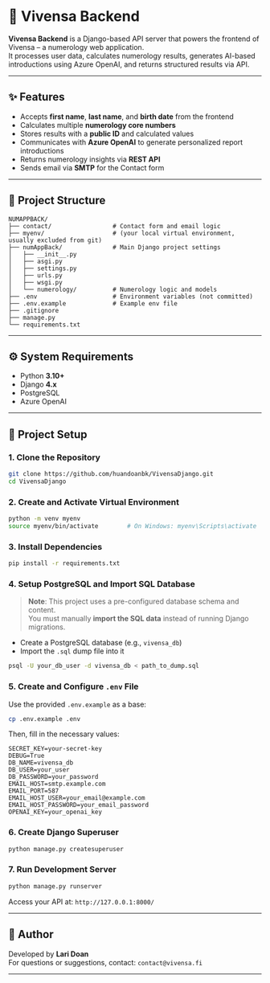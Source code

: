 
# 🔮 Vivensa Backend

**Vivensa Backend** is a Django-based API server that powers the frontend of Vivensa – a numerology web application.  
It processes user data, calculates numerology results, generates AI-based introductions using Azure OpenAI, and returns structured results via API.

---

## ✨ Features

- Accepts **first name**, **last name**, and **birth date** from the frontend
- Calculates multiple **numerology core numbers**
- Stores results with a **public ID** and calculated values
- Communicates with **Azure OpenAI** to generate personalized report introductions
- Returns numerology insights via **REST API**
- Sends email via **SMTP** for the Contact form

---

## 📁 Project Structure

```
NUMAPPBACK/
├── contact/                 # Contact form and email logic
├── myenv/                   # (your local virtual environment, usually excluded from git)
├── numAppBack/              # Main Django project settings
│   ├── __init__.py
│   ├── asgi.py
│   ├── settings.py
│   ├── urls.py
│   ├── wsgi.py
│   └── numerology/          # Numerology logic and models
├── .env                     # Environment variables (not committed)
├── .env.example             # Example env file
├── .gitignore
├── manage.py
└── requirements.txt
```

---

## ⚙️ System Requirements

- Python **3.10+**
- Django **4.x**
- PostgreSQL
- Azure OpenAI

---

## 🚀 Project Setup

### 1. Clone the Repository

```bash
git clone https://github.com/huandoanbk/VivensaDjango.git
cd VivensaDjango
```

### 2. Create and Activate Virtual Environment

```bash
python -m venv myenv
source myenv/bin/activate        # On Windows: myenv\Scripts\activate
```

### 3. Install Dependencies

```bash
pip install -r requirements.txt
```

### 4. Setup PostgreSQL and Import SQL Database

> **Note**: This project uses a pre-configured database schema and content.  
You must manually **import the SQL data** instead of running Django migrations.

- Create a PostgreSQL database (e.g., `vivensa_db`)
- Import the `.sql` dump file into it

```bash
psql -U your_db_user -d vivensa_db < path_to_dump.sql
```

### 5. Create and Configure `.env` File

Use the provided `.env.example` as a base:

```bash
cp .env.example .env
```

Then, fill in the necessary values:

```env
SECRET_KEY=your-secret-key
DEBUG=True
DB_NAME=vivensa_db
DB_USER=your_user
DB_PASSWORD=your_password
EMAIL_HOST=smtp.example.com
EMAIL_PORT=587
EMAIL_HOST_USER=your_email@example.com
EMAIL_HOST_PASSWORD=your_email_password
OPENAI_KEY=your_openai_key
```

### 6. Create Django Superuser

```bash
python manage.py createsuperuser
```

### 7. Run Development Server

```bash
python manage.py runserver
```

Access your API at: `http://127.0.0.1:8000/`

---

## 🧑 Author

Developed by **Lari Doan**  
For questions or suggestions, contact: `contact@vivensa.fi`

---
